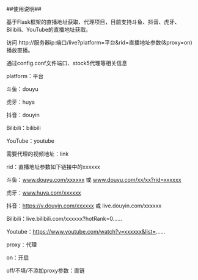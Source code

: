 ##使用说明##

基于Flask框架的直播地址获取、代理项目，目前支持斗鱼、抖音、虎牙、Bilibili、YouTube的直播地址获取。

访问
http://服务器ip:端口/live?platform=平台&rid=直播地址参数(&proxy=on)
播放直播。

通过config.conf文件端口、stock5代理等相关信息

platform：平台

斗鱼：douyu

虎牙：huya

抖音：douyin

Bilibili：bilibili

YouTube：youtube

需要代理的视频地址：link

rid：直播地址参数如下链接中的xxxxxx

斗鱼：www.douyu.com/xxxxxx 或 www.douyu.com/xx/xx?rid=xxxxxx

虎牙：www.huya.com/xxxxxx

抖音：https://v.douyin.com/xxxxxx 或 live.douyin.com/xxxxxx

Bilibili：live.bilibili.com/xxxxxx?hotRank=0......

Youtube：https://www.youtube.com/watch?v=xxxxxx&list=......

proxy：代理

on：开启

off/不填/不添加proxy参数：直链
